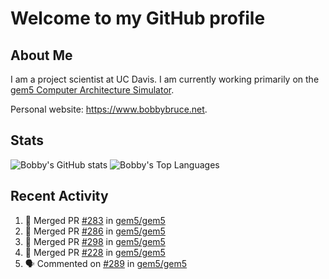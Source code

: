# Welcome to my GitHub profile

## About Me

I am a project scientist at UC Davis. I am currently working primarily on the [gem5 Computer Architecture Simulator](https://github.com/gem5).

Personal website: <https://www.bobbybruce.net>.

## Stats

![Bobby's GitHub stats](https://github-readme-stats.vercel.app/api?username=bobbyrbruce&show_icons=true&theme=responsive&include_all_commits=true&count_private=true&show=reviews)
![Bobby's Top Languages ](https://github-readme-stats.vercel.app/api/top-langs/?username=bobbyrbruce&layout=compact&theme=responsive&count_private=true&langs_count=10)

## Recent Activity

<!--START_SECTION:activity-->
1. 🎉 Merged PR [#283](https://github.com/gem5/gem5/pull/283) in [gem5/gem5](https://github.com/gem5/gem5)
2. 🎉 Merged PR [#286](https://github.com/gem5/gem5/pull/286) in [gem5/gem5](https://github.com/gem5/gem5)
3. 🎉 Merged PR [#298](https://github.com/gem5/gem5/pull/298) in [gem5/gem5](https://github.com/gem5/gem5)
4. 🎉 Merged PR [#228](https://github.com/gem5/gem5/pull/228) in [gem5/gem5](https://github.com/gem5/gem5)
5. 🗣 Commented on [#289](https://github.com/gem5/gem5/issues/289#issuecomment-1714687312) in [gem5/gem5](https://github.com/gem5/gem5)
<!--END_SECTION:activity-->
